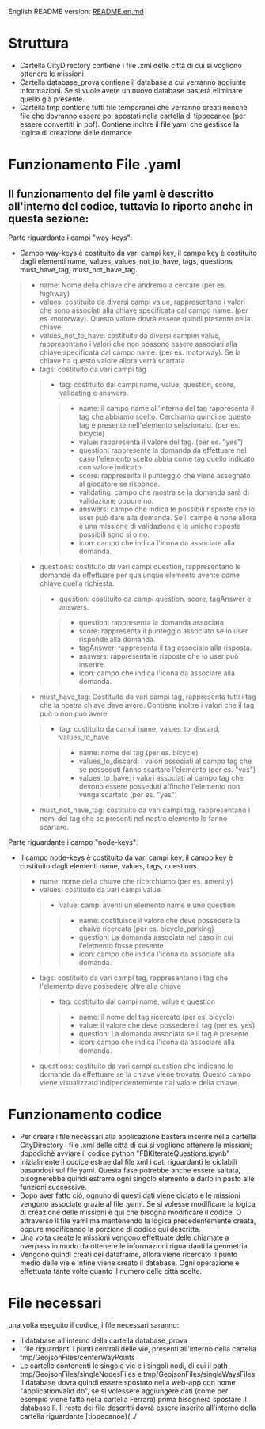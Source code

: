 English README version: [README.en.md](README.en.md)

# Struttura
- Cartella CityDirectory contiene i file .xml delle città di cui si vogliono ottenere le missioni
- Cartella database_prova contiene il database a cui verranno aggiunte informazioni. Se si vuole avere un nuovo database basterà eliminare quello già presente.
- Cartella tmp contiene tutti file temporanei che verranno creati nonchè file che dovranno essere poi spostati  nella cartella di tippecanoe (per essere convertiti in pbf). Contiene inoltre il file yaml che gestisce la logica di creazione delle domande

# Funzionamento File .yaml
## Il funzionamento del file yaml è descritto all'interno del codice, tuttavia lo riporto anche in questa sezione:
Parte riguardante i campi "way-keys":</br>
- Campo way-keys è costituito da vari campi key, il campo key è costituito dagli elementi name, values, values_not_to_have, tags, questions, must_have_tag, must_not_have_tag.
> - name: Nome della chiave che andremo a cercare (per es. highway)
> - values: costituito da diversi campi value, rappresentano i valori che sono associati alla chiave specificata dal campo name. (per es. motorway). Questo valore dovrà essere quindi presente nella chiave
> - values_not_to_have: costituito da diversi campim value, rappresentano i valori che non possono essere associati alla chiave specificata dal campo name. (per es. motorway). Se la chiave ha questo valore allora verrà scartata
> - tags: costituito da vari campi tag
>> - tag: costituito dai campi name, value, question, score, validating e answers. 
>>> - name: il campo name all'interno del tag rappresenta il tag che abbiamo scelto. Cerchiamo quindi se questo tag è presente nell'elemento selezionato. (per es. bicycle)
>>> - value: rappresenta il valore del tag. (per es. "yes") 
>>> - question: rappresente la domanda da effettuare nel caso l'elemento scelto abbia come tag quello indicato con valore indicato.
>>> - score: rappresenta il punteggio che viene assegnato al giocatore se risponde.
>>> - validating: campo che mostra se la domanda sarà di validazione oppure no.
>>> - answers: campo che indica le possibili risposte che lo user può dare alla domanda. Se il campo è none allora è una missione di validazione e le uniche risposte possibili sono sì o no.
>>> - icon: campo che indica l'icona da associare alla domanda.

> - questions: costituito da vari campi question, rappresentano le domande da effettuare per qualunque elemento avente come chiave quella richiesta. 
>> - question: costituito da campi question, score, tagAnswer e answers.
>>> - question: rappresenta la domanda associata
>>> - score: rappresenta il punteggio associato se lo user risponde alla domanda.
>>> - tagAnswer: rappresenta il tag associato alla risposta.
>>> - answers: rappresenta le risposte che lo user può inserire.
>>> - icon: campo che indica l'icona da associare alla domanda.

> - must_have_tag: Costituito da vari campi tag, rappresenta tutti i tag che la nostra chiave deve avere. Contiene inoltre i valori che il tag può o non può avere
>> - tag: costituito da campi name, values_to_discard, values_to_have
>>> - name: nome del tag (per es. bicycle)
>>> - values_to_discard: i valori associati al campo tag che se posseduti fanno scartare l'elemento (per es. "yes")
>>> - values_to_have: i valori associati al campo tag che devono essere posseduti affinchè l'elemento non venga scartato (per es. "yes")
> - must_not_have_tag: costituito da vari campi tag, rappresentano i nomi dei tag che se presenti nel nostro elemento lo fanno scartare.

Parte riguardante i campo "node-keys":</br>
- Il campo node-keys è costituito da vari campi key, il campo key è costituito dagli elementi name, values, tags, questions.
> - name: nome della chiave che ricerchiamo (per es. amenity)
> - values: costituito da vari campi value
>> - value: campi aventi un elemento name e uno question
>>> - name: costituisce il valore che deve possedere la chaive ricercata (per es. bicycle_parking)
>>> - question: La domanda associata nel caso in cui l'elemento fosse presente
>>> - icon: campo che indica l'icona da associare alla domanda.
> - tags: costituito da vari campi tag, rappresentano i tag che l'elemento deve possedere oltre alla chiave
>> - tag: costituito dai campi name, value e question
>>> - name: il nome del tag ricercato (per es. bicycle)
>>> - value: il valore che deve possedere il tag (per es. yes)
>>> - question: La domanda associata se il tag è presente
>>> - icon: campo che indica l'icona da associare alla domanda.
> - questions: costituito da vari campi question che indicano le domande da effettuare se la chiave viene trovata. Questo campo viene visualizzato indipendentemente dal valore della chiave. 

# Funzionamento codice
- Per creare i file necessari alla applicazione basterà inserire nella cartella CityDirectory i file .xml delle città di cui si vogliono ottenere le missioni; dopodichè avviare il codice python "FBKIterateQuestions.ipynb"
- Inizialmente il codice estrae dal file xml i dati riguardanti le ciclabili basandosi sul file yaml. Questa fase potrebbe anche essere saltata, bisognerebbe quindi estrarre ogni singolo elemento e darlo in pasto alle funzioni successive.
- Dopo aver fatto ciò, ognuno di questi dati viene ciclato e le missioni vengono associate grazie al file .yaml. Se si volesse modificare la logica di creazione delle missioni è qui che bisogna modificare il codice. O attraverso il file yaml ma mantenendo la logica precedentemente creata, oppure modificando la porzione di codice qui descritta.
- Una volta create le missioni vengono effettuate delle chiamate a overpass in modo da ottenere le informazioni riguardanti la geometria.
- Vengono quindi creati dei dataframe, allora viene ricercato il  punto medio delle vie e infine viene creato il database. Ogni operazione è effettuata tante volte quanto il numero delle città scelte. 

# File necessari
una volta eseguito il codice, i file necessari saranno: 
- il database all'interno della cartella database_prova
- i file riguardanti i punti centrali delle vie, presenti all'interno della cartella tmp/GeojsonFiles/centerWayPoints
- Le cartelle contenenti le singole vie e i singoli nodi, di cui il path tmp/GeojsonFiles/singleNodesFiles e tmp/GeojsonFiles/singleWaysFiles
Il database dovrà quindi essere spostato nella web-app con nome "applicationvalid.db", se si volessere aggiungere dati (come per esempio viene fatto nella cartella Ferrara) prima bisognerà spostare il database lì. 
Il resto dei file descritti dovrà essere inserito all'interno della cartella riguardante [tippecanoe}(../
